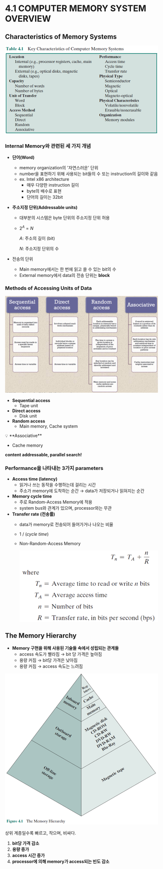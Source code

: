 # 4.1 COMPUTER MEMORY SYSTEM OVERVIEW

## Characteristics of Memory Systems

![Untitled](4%201%20COMPUTER%20MEMORY%20SYSTEM%20OVERVIEW%20ec5554c3e3a74ed884eff8eaaa96dfbd/Untitled.png)

### Internal Memory와 관련된 세 가지 개념

- **단어(Word)**
    - memory organization의 '자연스러운' 단위
    - number을 표현하기 위해 사용되는 bit들의 수 또는 instruction의 길이와 같음
    - ex. Intel x86 architecture
        - 매우 다양한 instruction 길이
        - byte의 배수로 표현
        - 단어의 길이는 32bit
- **주소지정 단위(Addressable units)**
    - 대부분의 시스템은 byte 단위의 주소지정 단위 허용
    - $2^A=N$
        
        *A*: 주소의 길이 (bit)
        
        *N*: 주소지정 단위의 수
        
- 전송의 단위
    - Main memory에서는 한 번에 읽고 쓸 수 있는 bit의 수
    - External memory에서 data의 전송 단위는 **block**

### Methods of Accessing Units of Data

![Untitled](4%201%20COMPUTER%20MEMORY%20SYSTEM%20OVERVIEW%20ec5554c3e3a74ed884eff8eaaa96dfbd/Untitled%201.png)

- **Sequential access**
    - Tape unit
- **Direct access**
    - Disk unit
- **Random access**
    - Main memory, Cache system

<aside>
💡 **Associative**

- Cache memory

**content addressable, parallel search!**

</aside>

### Performance을 나타내는 3가지 parameters

- **Access time (latency)**
    - 읽거나 쓰는 동작을 수행하는데 걸리는 시간
    - 주소가 memory에 도착하는 순간 → data가 저장되거나 읽혀지는 순간
- **Memory cycle time**
    - 주로 Random-Access Memory에 적용
    - system bus와 관계가 있으며, processor와는 무관
- **Transfer rate (전송률)**
    - data가 memory로 전송되어 들어가거나 나오는 비율
    - 1 / (*cycle time*)
    - Non-Random-Access Memory
        
        ![Untitled](4%201%20COMPUTER%20MEMORY%20SYSTEM%20OVERVIEW%20ec5554c3e3a74ed884eff8eaaa96dfbd/Untitled%202.png)
        

## The Memory Hierarchy

- **Memory 구현을 위해 사용된 기술들 속에서 성립되는 관계들**
    - access 속도가 빨라짐 → bit 당 가격은 높아짐
    - 용량 커짐 → bit당 가격은 낮아짐
    - 용량 커짐 → access 속도는 느려짐

![상위 계층일수록 빠르고, 작으며, 비싸다.](4%201%20COMPUTER%20MEMORY%20SYSTEM%20OVERVIEW%20ec5554c3e3a74ed884eff8eaaa96dfbd/Untitled%203.png)

상위 계층일수록 빠르고, 작으며, 비싸다.

1. **bit당 가격 감소**
2. **용량 증가**
3. **access 시간 증가**
4. **processor에 의해 memory가 access되는 빈도 감소**